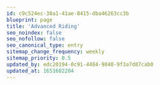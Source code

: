 ```yaml
---
id: c9c524ec-30a1-41ae-8415-dba46263cc3b
blueprint: page
title: 'Advanced Riding'
seo_noindex: false
seo_nofollow: false
seo_canonical_type: entry
sitemap_change_frequency: weekly
sitemap_priority: 0.5
updated_by: edc20194-0c91-4484-9840-9f3a7d87cab0
updated_at: 1651602204
---
```

